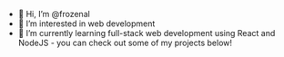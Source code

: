 - 👋 Hi, I’m @frozenal
- 👀 I’m interested in web development
- 🌱 I’m currently learning full-stack web development using React and NodeJS - you can check out some of my projects below!


<!---
frozenal/frozenal is a ✨ special ✨ repository because its `README.md` (this file) appears on your GitHub profile.
You can click the Preview link to take a look at your changes.
--->

